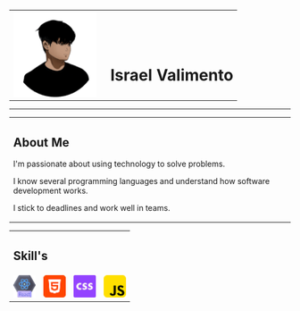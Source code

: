 <table>
  <tr>
    <td width="160">
      <img src="https://raw.githubusercontent.com/israelvalimento/israelvalimento/master/src/public/assets/me.png" alt="Myself Picture" width="150" />
    </td>
    <td>
      <br />
      <br />
      <br />
      <h1>Israel Valimento</h2>
    </td>
  </tr>
</table>
<hr/>


<table>
  <tr>
    <td>
      <h2>About Me</h2>
      <p>I'm passionate about using technology to solve problems.</p>
      <p>I know several programming languages and understand how software development works.</p>
      <p>I stick to deadlines and work well in teams.</p>
    </td>
  </tr>
</table>


<table>
  <tr>
    <td colspan="4"><h2>Skill's</h2></td>
  </tr>
  <tr>
    <td><img src="https://raw.githubusercontent.com/israelvalimento/israelvalimento/master/src/public/icons/react.png" alt="React Icon" width="40" /></td>
    <td><img src="https://raw.githubusercontent.com/israelvalimento/israelvalimento/master/src/public/icons/html.png" alt="HTML Icon" width="40" /></td>
    <td><img src="https://raw.githubusercontent.com/israelvalimento/israelvalimento/master/src/public/icons/css.png" alt="CSS Icon" width="40" /></td>
    <td><img src="https://raw.githubusercontent.com/israelvalimento/israelvalimento/master/src/public/icons/js.png" alt="JS Icon" width="40" /></td>
  </tr>
</table>

